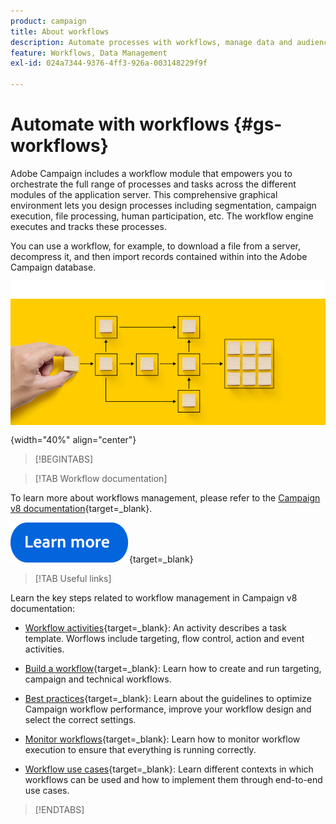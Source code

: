 ```yaml
---
product: campaign
title: About workflows
description: Automate processes with workflows, manage data and audiences, send messages, and more
feature: Workflows, Data Management
exl-id: 024a7344-9376-4ff3-926a-003148229f9f

---
```

# Automate with workflows {#gs-workflows}

Adobe Campaign includes a workflow module that empowers you to orchestrate the full range of processes and tasks across the different modules of the application server. This comprehensive graphical environment lets you design processes including segmentation, campaign execution, file processing, human participation, etc. The workflow engine executes and tracks these processes.

You can use a workflow, for example, to download a file from a server, decompress it, and then import records contained within into the Adobe Campaign database.

![](assets/do-not-localize/workflow.jpg){width="40%" align="center"}


>[!BEGINTABS]

>[!TAB Workflow documentation] 

To learn more about workflows management, please refer to the [Campaign v8 documentation](https://experienceleague.adobe.com/docs/campaign/automation/workflows/introduction/about-workflows.html){target=_blank}.


[![image](../../assets/do-not-localize/learn-more-button.svg)](https://experienceleague.adobe.com/docs/campaign/automation/workflows/introduction/about-workflows.html){target=_blank}


>[!TAB Useful links]

Learn the key steps related to workflow management in Campaign v8 documentation:

* [Workflow activities](https://experienceleague.adobe.com/docs/campaign/automation/workflows/wf-activities/activities.html){target=_blank}: An activity describes a task template. Worflows include targeting, flow control, action and event activities. 

* [Build a workflow](https://experienceleague.adobe.com/docs/campaign/automation/workflows/introduction/build-a-workflow.html){target=_blank}: Learn how to create and run targeting, campaign and technical workflows. 

* [Best practices](https://experienceleague.adobe.com/docs/campaign/automation/workflows/introduction/workflow-best-practices.html){target=_blank}: Learn about the guidelines to optimize Campaign workflow performance, improve your workflow design and select the correct settings.

* [Monitor workflows](https://experienceleague.adobe.com/docs/campaign/automation/workflows/monitoring-workflows/monitor-workflow-execution.html){target=_blank}: Learn how to monitor workflow execution to ensure that everything is running correctly.

* [Workflow use cases](https://experienceleague.adobe.com/docs/campaign/automation/workflows/use-cases/workflow-use-cases.html){target=_blank}: Learn different contexts in which workflows can be used and how to implement them through end-to-end use cases.


>[!ENDTABS]





<!--

Adobe Campaign uses workflows to:

* Carry out targeting campaigns. [Learn more](building-a-workflow.md#implementation-steps-)
* Build campaigns: for each campaign, the **[!UICONTROL Workflow]** tab lets you build the target and create the deliveries. [Learn more](building-a-workflow.md#campaign-workflows)
* Perform technical processes: cleanup, collecting tracking information or provisional calculations. [Learn more](building-a-workflow.md#technical-workflows)

A workflow can mean both a process definition (the workflow model, which is a representation of what is supposed to happen) and an instance of this process (a workflow instance, which is a representation of what is actually happening).

The workflow template describes the various tasks to be performed and how they are linked together. The task templates are called activities and are represented by icons. They are linked together by transitions.

![](assets/example1.png)

Each workflow contains:

* **[!UICONTROL Activities]**

  An activity describes a task template. The various activities available are represented on the diagram by icons. Each type has common properties and specific properties. For example, while all activities have a name and label, only the **[!UICONTROL Approval]** activity has an assignment.

  In a workflow diagram, a given activity can produce multiple tasks, in particular when there is a loop or recurrent (periodic) actions.

  All workflow activities are listed in [this section](about-activities.md), including use cases and samples.

* **[!UICONTROL Transitions]**

  Transitions enable you to link activities and to define their sequence. A transition links a source activity to a destination activity. There are several sorts of transitions, which depend on the source activity. Some transitions have additional parameters such as a duration, a condition or a filter.

  A transition which is not linked to a destination activity is colored orange and the arrow head is shown as a diamond.

  >[!NOTE]
  >
  >A workflow containing unterminated transitions can still be executed: a warning message will be generated and the workflow will pause once it reaches the transition but it will not generate an error. It is thus possible to start a workflow without it being finished and to add to it as you go along.

  For more information about how to build a workflow, refer to [this section](building-a-workflow.md).

* **[!UICONTROL Worktables]**

  The worktable contains all the information carried by the transition. Each workflow uses several worktables. The data conveyed in these tables can be accelerated and used throughout the workflow's life cycle, as long as it is not purged. Indeed, unneeded tables are purged each time the workflow is passivated, and possibly during the execution of the largest workflows to avoid overloading the server.

  Learn more on workflow data and tables in [this section](how-to-use-workflow-data.md).

## Key principles and best practices{#principles-workflows}

Refer to these sections to find guidance and best practices to automate processes with workflows:

* Learn more about workflow activities in [this page](how-to-use-workflow-data.md).
* Learn how to build a workflow in [this section](building-a-workflow.md).
* Discover how to use workflows to import data in Campaign in [this section](../../platform/using/import-export-workflows.md).
* Workflow best practices are detailed in [this page](workflow-best-practices.md).
* Find guidance about workflow execution in [this section](starting-a-workflow.md).
* Learn how to monitor workflows in [this page](monitoring-workflow-execution.md).
* Learn how to grant access to users to use workflows in [this page](managing-rights.md).

-->